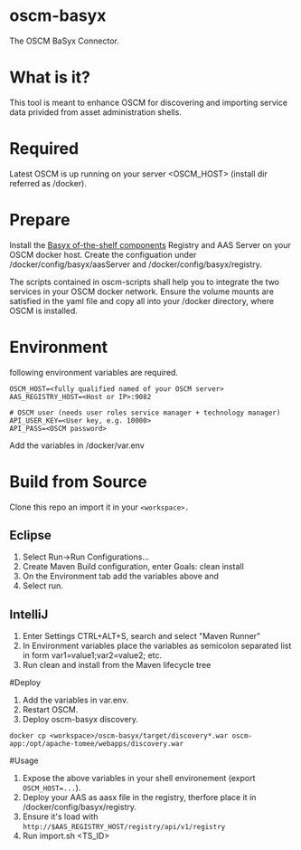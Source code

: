 # oscm-basyx
The OSCM BaSyx Connector.

# What is it?
This tool is meant to enhance OSCM for discovering and importing service data privided from asset administration shells.

# Required
Latest OSCM is up running on your server <OSCM_HOST> (install dir referred as /docker).

# Prepare
Install the [Basyx of-the-shelf components](https://wiki.eclipse.org/BaSyx_/_Documentation_/_Components#Off-the-Shelf-Components) Registry and AAS Server on your OSCM docker host.
Create the configuation under /docker/config/basyx/aasServer and /docker/config/basyx/registry.

The scripts contained in oscm-scripts shall help you to integrate the two services in your OSCM docker network.
Ensure the volume mounts are satisfied in the yaml file and copy all into your /docker directory, where OSCM is installed.

# Environment
following environment variables are required.

``` 
OSCM_HOST=<fully qualified named of your OSCM server>
AAS_REGISTRY_HOST=<Host or IP>:9082

# OSCM user (needs user roles service manager + technology manager)
API_USER_KEY=<User key, e.g. 10000>
API_PASS=<OSCM password> 
```
Add the variables in /docker/var.env

# Build from Source
Clone this repo an import it in your ```<workspace>.```

## Eclipse
1. Select Run->Run Configurations...
2. Create Maven Build configuration, enter Goals: clean install
3. On the Environment tab add the variables above and
4. Select run.

## IntelliJ
1. Enter Settings CTRL+ALT+S, search and select "Maven Runner"
2. In Environment variables place the variables as semicolon separated list in form var1=value1;var2=value2; etc.
3. Run clean and install from the Maven lifecycle tree

#Deploy
1. Add the variables in var.env.
2. Restart OSCM.
3. Deploy oscm-basyx discovery.
```
docker cp <workspace>/oscm-basyx/target/discovery*.war oscm-app:/opt/apache-tomee/webapps/discovery.war
```
#Usage
1. Expose the above variables in your shell environement (export ```OSCM_HOST=...```).
2. Deploy your AAS as aasx file in the registry, therfore place it in /docker/config/basyx/registry.
3. Ensure it's load with ```http://$AAS_REGISTRY_HOST/registry/api/v1/registry```
4. Run import.sh <TS_ID>
